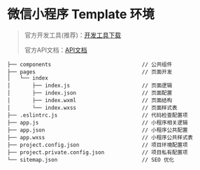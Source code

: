 # 微信小程序 Template 环境
> 官方开发工具(推荐)：[开发工具下载](https://developers.weixin.qq.com/miniprogram/dev/devtools/download.html)
> 
> 官方API文档：[API文档](https://developers.weixin.qq.com/miniprogram/dev/framework/)

```
├── components                             // 公共组件
├── pages                                  // 页面开发
│   └── index 
│       ├── index.js                       // 页面逻辑
│       ├── index.json                     // 页面配置
│       ├── index.wxml                     // 页面结构
│       └── index.wxss                     // 页面样式表
├── .eslintrc.js                           // 代码检查配置项
├── app.js                                 // 小程序相关逻辑
├── app.json                               // 小程序公共配置
├── app.wxss                               // 小程序公共样式表
├── project.config.json                    // 项目环境配置项
├── project.private.config.json            // 项目私有配置项
└── sitemap.json                           // SEO 优化
```
